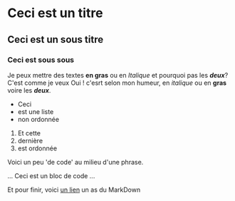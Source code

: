 # Ceci est un titre
## Ceci est un sous titre 
### Ceci est sous sous

Je peux mettre des textes **en gras**
ou en *Italique* et pourquoi pas les ***deux***? C'est comme je veux
Oui ! c'esrt selon mon humeur, en *italique* ou en **gras** voire les ***deux***. 

- Ceci
- est une liste
- non ordonnée

1. Et cette
2. dernière
3. est ordonnée  

Voici un peu 'de code' au milieu d'une phrase.

...
Ceci est un bloc de code
...

Et pour finir, voici [un lien](https://docs.github.com/en/github/writing-on-github/getting-started-with-writing-and-formatting-on-github/basic-writing-and-formatting-syntax )  un as du MarkDown
